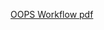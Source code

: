 
[OOPS Workflow pdf](https://github.com/Sterrysx/OriolFarresVilarProjects/files/14090369/OOPS_Workflow.pdf)
